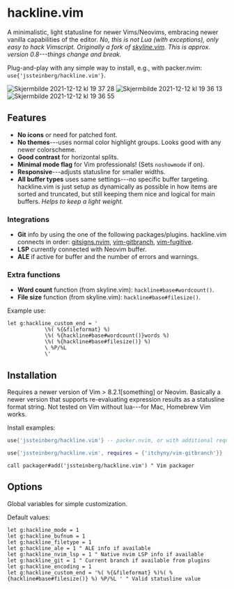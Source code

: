 # hackline.vim

A minimalistic, light statusline for newer Vims/Neovims, embracing newer vanilla capabilities of the editor. *No, this is not Lua (with exceptions), only easy to hack Vimscript. Originally a fork of [skyline.vim](https://github.com/ourigen/skyline.vim). This is approx. version 0.8---things change and break.*

Plug-and-play with any simple way to install, e.g., with packer.nvim: `use{'jssteinberg/hackline.vim'}`.

![Skjermbilde 2021-12-12 kl  19 37 28](https://user-images.githubusercontent.com/729055/145725137-e9244f03-a1ad-49b9-8f91-42ff6d7f8a42.jpg)
![Skjermbilde 2021-12-12 kl  19 36 13](https://user-images.githubusercontent.com/729055/145725141-0f2b8ed2-72c0-4e3f-8b91-57c15cecfca0.jpg)
![Skjermbilde 2021-12-12 kl  19 36 55](https://user-images.githubusercontent.com/729055/145725144-76eedabc-5f63-4397-8aa0-c458fb56add4.jpg)

## Features

* **No icons** or need for patched font.
* **No themes**---uses normal color highlight groups. Looks good with any newer colorscheme.
* **Good contrast** for horizontal splits.
* **Minimal mode flag** for Vim professionals! (Sets `noshowmode` if on).
* **Responsive**---adjusts statusline for smaller widths.
* **All buffer types** uses same settings---no specific buffer targeting. hackline.vim is just setup as dynamically as possible in how items are sorted and truncated, but still keeping them nice and logical for main buffers. *Helps to keep a light weight.*

### Integrations

* **Git** info by using the one of the following packages/plugins. hackline.vim connects in order: [gitsigns.nvim](https://github.com/lewis6991/gitsigns.nvim), [vim-gitbranch](https://github.com/itchyny/vim-gitbranch), [vim-fugitive](https://github.com/tpope/vim-fugitive).
* **LSP** currently connected with Neovim buffer.
* **ALE** if active for buffer and the number of errors and warnings.

### Extra functions

* **Word count** function (from skyline.vim): `hackline#base#wordcount()`.
* **File size** function (from skyline.vim): `hackline#base#filesize()`.

Example use:

```vim
let g:hackline_custom_end = '
			\%( %{&fileformat} %)
			\%( %{hackline#base#wordcount()}words %)
			\%( %{hackline#base#filesize()} %)
			\ %P/%L 
			\'
```

## Installation

Requires a newer version of Vim > 8.2.1[something] or Neovim. Basically a newer version that supports re-evaluating expression results as a statusline format string. Not tested on Vim without lua---for Mac, Homebrew Vim works.

Install examples:

```lua
use{'jssteinberg/hackline.vim'} -- packer.nvim, or with additional requirements:
```

```lua
use{'jssteinberg/hackline.vim', requires = {'itchyny/vim-gitbranch'}} -- For Git branch without gitsigns or fugitive
```

```vim
call packager#add('jssteinberg/hackline.vim') " Vim packager
```

## Options

Global variables for simple customization.

Default values:

```vim
let g:hackline_mode = 1
let g:hackline_bufnum = 1
let g:hackline_filetype = 1
let g:hackline_ale = 1 " ALE info if available
let g:hackline_nvim_lsp = 1 " Native nvim LSP info if available
let g:hackline_git = 1 " Current branch if available from plugins
let g:hackline_encoding = 1
let g:hackline_custom_end = '%( %{&fileformat} %)%( %{hackline#base#filesize()} %) %P/%L ' " Valid statusline value
```
